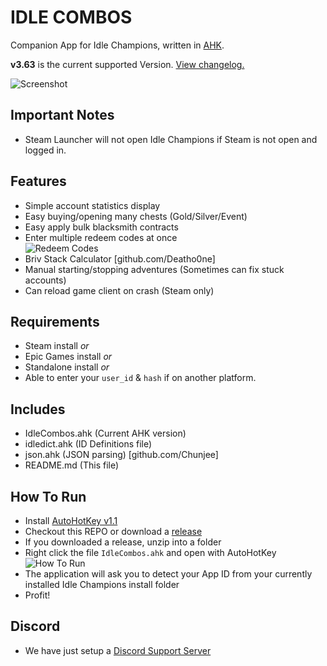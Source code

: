 # IDLE COMBOS

Companion App for Idle Champions, written in [AHK](https://www.autohotkey.com/).

**v3.63** is the current supported Version. [View changelog.](https://github.com/djravine/idlecombos/blob/master/CHANGELOG.md)

![Screenshot](https://i.imgur.com/LoeTt9r.png)

## Important Notes

* Steam Launcher will not open Idle Champions if Steam is not open and logged in.

## Features

* Simple account statistics display
* Easy buying/opening many chests (Gold/Silver/Event)
* Easy apply bulk blacksmith contracts
* Enter multiple redeem codes at once  
  ![Redeem Codes](https://i.imgur.com/vwqDR4U.png)
* Briv Stack Calculator [github.com/Deatho0ne]
* Manual starting/stopping adventures (Sometimes can fix stuck accounts)
* Can reload game client on crash (Steam only)

## Requirements

* Steam install _or_
* Epic Games install _or_
* Standalone install _or_
* Able to enter your `user_id` & `hash` if on another platform.

## Includes

* IdleCombos.ahk (Current AHK version)
* idledict.ahk (ID Definitions file)
* json.ahk (JSON parsing) [github.com/Chunjee]
* README.md (This file)

## How To Run

* Install [AutoHotKey v1.1](https://www.autohotkey.com/download/ahk-install.exe)
* Checkout this REPO or download a [release](https://github.com/djravine/idlecombos/releases)
* If you downloaded a release, unzip into a folder
* Right click the file `IdleCombos.ahk` and open with AutoHotKey  
  ![How To Run](https://i.imgur.com/UFWxScW.png)
* The application will ask you to detect your App ID from your currently installed Idle Champions install folder
* Profit!

## Discord

* We have just setup a [Discord Support Server](https://discord.gg/wFtrGqd3ZQ)
